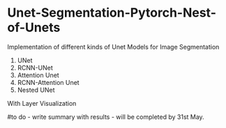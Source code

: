 # Unet-Segmentation-Pytorch-Nest-of-Unets
Implementation of different kinds of Unet Models for Image Segmentation

1) UNet
2) RCNN-UNet
3) Attention Unet
4) RCNN-Attention Unet
5) Nested UNet

With Layer Visualization

#to do - write summary with results - will be completed by 31st May.

